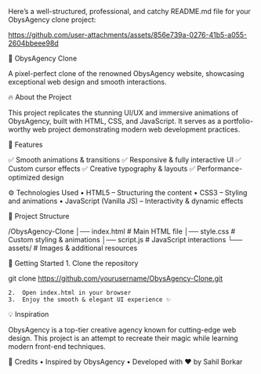 Here’s a well-structured, professional, and catchy README.md file for your ObysAgency clone project:




https://github.com/user-attachments/assets/856e739a-0276-41b5-a055-2604bbeee98d




🚀 ObysAgency Clone

A pixel-perfect clone of the renowned ObysAgency website, showcasing exceptional web design and smooth interactions.

🔥 About the Project

This project replicates the stunning UI/UX and immersive animations of ObysAgency, built with HTML, CSS, and JavaScript. It serves as a portfolio-worthy web project demonstrating modern web development practices.

🎨 Features

✅ Smooth animations & transitions
✅ Responsive & fully interactive UI
✅ Custom cursor effects
✅ Creative typography & layouts
✅ Performance-optimized design

⚙️ Technologies Used
	•	HTML5 – Structuring the content
	•	CSS3 – Styling and animations
	•	JavaScript (Vanilla JS) – Interactivity & dynamic effects

📂 Project Structure

/ObysAgency-Clone
│── index.html     # Main HTML file
│── style.css      # Custom styling & animations
│── script.js      # JavaScript interactions
└── assets/        # Images & additional resources

🚀 Getting Started
	1.	Clone the repository

git clone https://github.com/yourusername/ObysAgency-Clone.git


	2.	Open index.html in your browser
	3.	Enjoy the smooth & elegant UI experience ✨

💡 Inspiration

ObysAgency is a top-tier creative agency known for cutting-edge web design. This project is an attempt to recreate their magic while learning modern front-end techniques.

🌟 Credits
	•	Inspired by ObysAgency
	•	Developed with ❤️ by Sahil Borkar 
